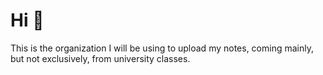 # Hi 📓

This is the organization I will be using to upload my notes, coming mainly, but not exclusively, from university classes.
